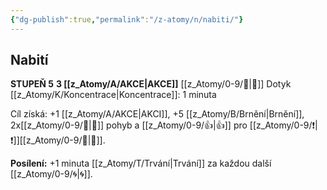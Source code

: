 ```yaml
---
{"dg-publish":true,"permalink":"/z-atomy/n/nabiti/"}
---
```


## Nabití
**STUPEŇ 5**
**3 [[z_Atomy/A/AKCE\|AKCE]]**
[[z_Atomy/0-9/🫱\|🫱]] Dotyk
[[z_Atomy/K/Koncentrace\|Koncentrace]]: 1 minuta

Cíl získá: +1 [[z_Atomy/A/AKCE\|AKCI]], +5 [[z_Atomy/B/Brnění\|Brnění]], 2x[[z_Atomy/0-9/🏃\|🏃]] pohyb a [[z_Atomy/0-9/👍\|👍]] pro [[z_Atomy/0-9/❗\|❗]][[z_Atomy/0-9/🎯\|🎯]].

**Posílení:** +1 minuta [[z_Atomy/T/Trvání\|Trvání]] za každou další [[z_Atomy/0-9/🌀\|🌀]].